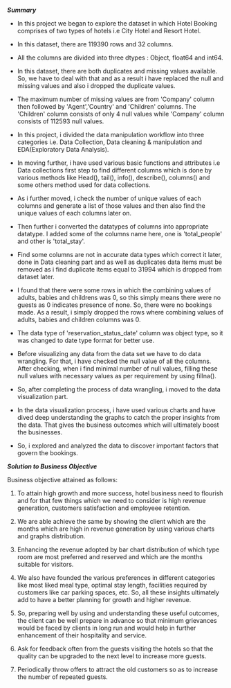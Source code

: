 ***Summary***
* In this project we began to explore the dataset in which Hotel Booking comprises of two types of hotels i.e City Hotel and Resort Hotel.

*   In this dataset, there are 119390 rows and 32 columns.

*   All the columns are divided into three dtypes : Object, float64 and int64.

*   In this dataset, there are both duplicates and missing values available. So, we have to deal with that and as a result i have replaced the null and missing values and also i dropped the duplicate values.

*   The maximum number of missing values are from 'Company' column then followed by 'Agent','Country' and 'Children' columns. The 'Children' column consists of only 4 null values while 'Company' column consists of 112593 null values.

*   In this project, i divided the data manipulation workflow into three categories i.e. Data Collection, Data cleaning & manipulation and EDA(Exploratory Data Analysis).

*   In moving further, i have used various basic functions and attributes i.e Data collections first step to find different columns which is done by various methods like Head(), tail(), info(), describe(), columns() and some others method used for data collections.

*   As i further moved, i check the number of unique values of each columns and generate a list of those values and then also find the unique values of each columns later on.

*   Then further i converted the datatypes of columns into appropriate datatype. I added some of the columns name here, one is 'total_people' and other is 'total_stay'.

*   Find some columns are not in accurate data types which correct it later, done in Data cleaning part and as well as duplicates data items must be removed as i find duplicate items equal to 31994 which is dropped from dataset later.

*   I found that there were some rows in which the combining values of adults, babies and childrens was 0, so this simply means there were no guests as 0 indicates presence of none. So, there were no bookings made. As a result, i simply dropped the rows where combining values of adults, babies and children columns was 0.

*   The data type of 'reservation_status_date' column was object type, so it was changed to date type format for better use.

*   Before visualizing any data from the data set we have to do data wrangling. For that, i have checked the null value of all the columns. After checking, when i find minimal number of null values, filling these null values with necessary values as per requirement by using fillna().

*   So, after completing the process of data wrangling, i moved to the data visualization part.

*   In the data visualization process, i have used various charts and have dived deep understanding the graphs to catch the proper insights from the data. That gives the business outcomes which will ultimately boost the businesses.

*   So, i explored and analyzed the data to discover important factors that govern the bookings.

  ***Solution to Business Objective***
  
Business objective attained as follows:


1. To attain high growth and more success, hotel business need to flourish and for that few things which we need to consider is high revenue generation, customers satisfaction and employeee retention.

2. We are able achieve the same by showing the client which are the months which are high in revenue generation by using various charts and graphs distribution.

3. Enhancing the revenue adopted by bar chart distribution of which type room are most preferred and reserved and which are the months suitable for visitors.

4. We also have founded the various preferences in different categories like most liked meal type, optimal stay length, facilities required by customers like car parking spaces, etc. So, all these insights ultimately add to have a better planning for growth and higher revenue.

5. So, preparing well by using and understanding these useful outcomes, the client can be well prepare in advance so that minimum grievances would be faced by clients in long run and would help in further enhancement of their hospitality and service.

6. Ask for feedback often from the guests visiting the hotels so that the quality can be upgraded to the next level to increase more guests.

7. Periodically throw offers to attract the old customers so as to increase the number of repeated guests.





  
